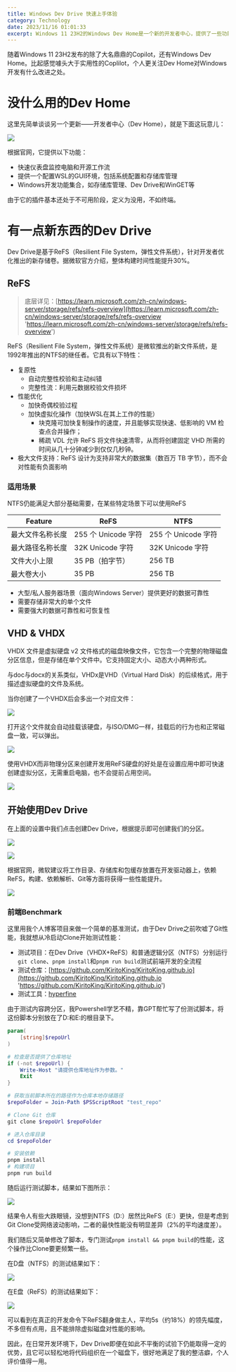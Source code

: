 ```yaml
---
title: Windows Dev Drive 快速上手体验
category: Technology
date: 2023/11/16 01:01:33
excerpt: Windows 11 23H2的Windows Dev Home是一个新的开发者中心，提供了一些功能来改进Windows开发。此外，Windows 11 23H2还提供了Dev Drive，这是一个基于ReFS的新存储卷，具有性能提升和数据可靠性。在基准测试中，发现ReFS在开发命令下性能更好，平均领先幅度为5秒左右，但NTFS的性能也相当不错。总的来说，Dev Home和Dev Drive对于Windows开发者来说是有一定帮助的。
---
```


随着Windows 11 23H2发布的除了大名鼎鼎的Copilot，还有Windows Dev Home。比起感觉噱头大于实用性的Coplilot，个人更关注Dev Home对Windows开发有什么改进之处。

# 没什么用的Dev Home

这里先简单谈谈另一个更新——开发者中心（Dev Home），就是下面这玩意儿：

![](https://picgo-1308055782.cos.ap-chengdu.myqcloud.com/win11-new2023%2F11%2F20231116010412.png?imageSlim)

根据官网，它提供以下功能：

- 快速仪表盘监控电脑和开源工作流
- 提供一个配置WSL的GUI环境，包括系统配置和存储库管理
- Windows开发功能集合，如存储库管理、Dev Drive和WinGET等

由于它的插件基本还处于不可用阶段，定义为没用，不如终端。

# 有一点新东西的Dev Drive

Dev Drive是基于ReFS（Resilient File System，弹性文件系统），针对开发者优化推出的新存储卷。据微软官方介绍，整体构建时间性能提升30%。

## ReFS

> 底层详见：[https://learn.microsoft.com/zh-cn/windows-server/storage/refs/refs-overview](https://learn.microsoft.com/zh-cn/windows-server/storage/refs/refs-overview 'https://learn.microsoft.com/zh-cn/windows-server/storage/refs/refs-overview')

ReFS（Resilient File System，弹性文件系统）是微软推出的新文件系统，是1992年推出的NTFS的继任者。它具有以下特性：

- 复原性
  - 自动完整性校验和主动纠错
  - 完整性流：利用元数据校验文件损坏
- 性能优化
  - 加快奇偶校验过程
  - 加快虚拟化操作（加快WSL在其上工作的性能）
    - 块克隆可加快复制操作的速度，并且能够实现快速、低影响的 VM 检查点合并操作；
    - 稀疏 VDL 允许 ReFS 将文件快速清零，从而将创建固定 VHD 所需的时间从几十分钟减少到仅仅几秒钟。
- 极大文件支持：ReFS 设计为支持非常大的数据集（数百万 TB 字节），而不会对性能有负面影响

### 适用场景

NTFS仍能满足大部分基础需要，在某些特定场景下可以使用ReFS

| Feature          | ReFS                | NTFS                |
| ---------------- | ------------------- | ------------------- |
| 最大文件名称长度 | 255 个 Unicode 字符 | 255 个 Unicode 字符 |
| 最大路径名称长度 | 32K Unicode 字符    | 32K Unicode 字符    |
| 文件大小上限     | 35 PB（拍字节）     | 256 TB              |
| 最大卷大小       | 35 PB               | 256 TB              |

- 大型/私人服务器场景（面向Windows Server）提供更好的数据可靠性
- 需要存储非常大的单个文件
- 需要强大的数据可靠性和可恢复性

## VHD & VHDX

VHDX 文件是虚拟硬盘 v2 文件格式的磁盘映像文件，它包含一个完整的物理磁盘分区信息，但是存储在单个文件中。它支持固定大小、动态大小两种形式。

与doc与docx的关系类似，VHDx是VHD（Virtual Hard Disk）的后续格式，用于描述虚拟硬盘的文件及系统。

当你创建了一个VHDX后会多出一个对应文件：

![](https://picgo-1308055782.cos.ap-chengdu.myqcloud.com/win11-new2023%2F11%2F20231116010423.png?imageSlim)

打开这个文件就会自动挂载该硬盘，与ISO/DMG一样，挂载后的行为也和正常磁盘一致，可以弹出。

![](https://picgo-1308055782.cos.ap-chengdu.myqcloud.com/win11-new2023%2F11%2F20231116010427.png?imageSlim)

使用VHDX而非物理分区来创建开发用ReFS硬盘的好处是在设置应用中即可快速创建虚拟分区，无需重启电脑，也不会提前占用空间。

![](https://picgo-1308055782.cos.ap-chengdu.myqcloud.com/win11-new2023%2F11%2F20231116010432.png?imageSlim)

## 开始使用Dev Drive

在上面的设置中我们点击创建Dev Drive，根据提示即可创建我们的分区。

![](https://picgo-1308055782.cos.ap-chengdu.myqcloud.com/win11-new2023%2F11%2F20231116010434.png?imageSlim)

![](https://picgo-1308055782.cos.ap-chengdu.myqcloud.com/win11-new2023%2F11%2F20231116010437.png?imageSlim)

根据官网，微软建议将工作目录、存储库和包缓存放置在开发驱动器上，依赖ReFS，构建、依赖解析、Git等方面将获得一些性能提升。

![](https://picgo-1308055782.cos.ap-chengdu.myqcloud.com/win11-new2023%2F11%2F20231116010439.png?imageSlim)

### 前端Benchmark

这里用我个人博客项目来做一个简单的基准测试，由于Dev Drive之前吹嘘了Git性能，我就想从冷启动Clone开始测试性能：

- 测试项目：在Dev Drive（VHDX+ReFS）和普通逻辑分区（NTFS）分别运行`git clone`、`pnpm install`和`pnpm run build`测试前端开发的全流程
- 测试仓库：[https://github.com/KiritoKing/KiritoKing.github.io](https://github.com/KiritoKing/KiritoKing.github.io 'https://github.com/KiritoKing/KiritoKing.github.io')
- 测试工具：[hyperfine](https://github.com/sharkdp/hyperfine 'hyperfine')

由于测试内容跨分区，我Powershell学艺不精，靠GPT帮忙写了份测试脚本，将这份脚本分别放在了D:和E:的根目录下。

```powershell
param(
    [string]$repoUrl
)

# 检查是否提供了仓库地址
if (-not $repoUrl) {
    Write-Host "请提供仓库地址作为参数。"
    Exit
}

# 获取当前脚本所在的路径作为仓库本地存储路径
$repoFolder = Join-Path $PSScriptRoot "test_repo"

# Clone Git 仓库
git clone $repoUrl $repoFolder

# 进入仓库目录
cd $repoFolder

# 安装依赖
pnpm install
# 构建项目
pnpm run build

```

随后运行测试脚本，结果如下图所示：

![](https://picgo-1308055782.cos.ap-chengdu.myqcloud.com/win11-new2023%2F11%2F20231116010445.png?imageSlim)

结果令人有些大跌眼镜，没想到NTFS（D:）居然比ReFS（E:）更快，但是考虑到Git Clone受网络波动影响，二者的最快性能没有明显差异（2%的平均速度差）。

我们随后又简单修改了脚本，专门测试`pnpm install && pnpm build`的性能，这个操作比Clone要更频繁一些。

在D盘（NTFS）的测试结果如下：

![](https://picgo-1308055782.cos.ap-chengdu.myqcloud.com/win11-new2023%2F11%2F20231116010446.png?imageSlim)

在E盘（ReFS）的测试结果如下：

![](https://picgo-1308055782.cos.ap-chengdu.myqcloud.com/win11-new2023%2F11%2F20231116010448.png?imageSlim)

可以看到在真正的开发命令下ReFS翻身做主人，平均5s（约18%）的领先幅度，不多但有点用，且不能排除虚拟磁盘对性能的影响。

因此，在日常开发环境下，Dev Drive即便在如此不平衡的试验下仍能取得一定的优势，且它可以轻松地将代码组织在一个磁盘下，很好地满足了我的整洁癖，个人评价值得一用。
